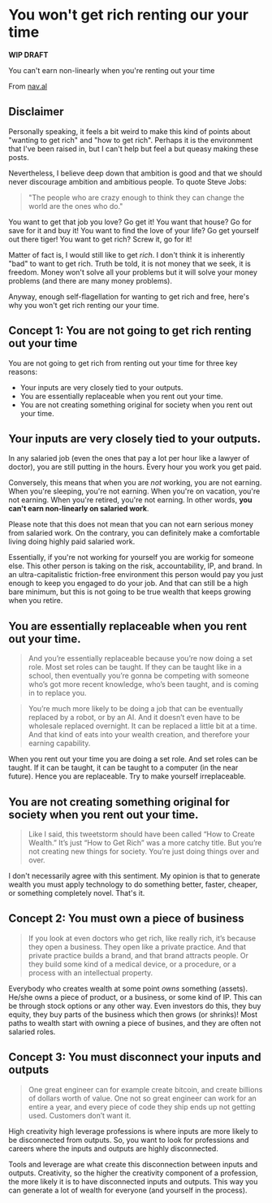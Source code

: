 # You won't get rich renting our your time

**WIP DRAFT**

You can't earn non-linearly when you're renting out your time

From [nav.al](https://nav.al/renting-time)

## Disclaimer

Personally speaking, it feels a bit weird to make this kind of points about
"wanting to get rich" and "how to get rich". Perhaps it is the environment
that I've been raised in, but I can't help but feel a but queasy making these
posts.

Nevertheless, I believe deep down that ambition is good and that we should
never discourage ambition and ambitious people. To quote Steve Jobs: 

>"The people who are crazy enough to think they can change the world are the ones who do."

You want to get that job you love? Go get it! You want that house? Go for
save for it and buy it! You want to find the love of your life? Go get
yourself out there tiger! You want to get rich? Screw it, go for it!

Matter of fact is, I would still like to get *rich*. I don't think it is
inherently "bad" to want to get rich. Truth be told, it is not money that we
seek, it is freedom. Money won't solve all your problems but it will solve
your money problems (and there are many money problems).

Anyway, enough self-flagellation for wanting to get rich and free, here's why
you won't get rich renting our your time.

## Concept 1: You are not going to get rich renting out your time

You are not going to get rich from renting out your time for three key reasons: 

* Your inputs are very closely tied to your outputs.
* You are essentially replaceable when you rent out your time. 
* You are not creating something original for society when you rent out your time. 

## Your inputs are very closely tied to your outputs.

In any salaried job (even the ones that pay a lot per hour like a lawyer of
doctor), you are still putting in the hours. Every hour you work you get
paid.

Conversely, this means that when you are *not* working, you are not earning.
When you're sleeping, you're not earning. When you're on vacation, you're not
earning. When you're retired, you're not earning. In other words, **you can't earn non-linearly on salaried work**.

Please note that this does not mean that you can not earn serious money from
salaried work. On the contrary, you can definitely make a comfortable living
doing highly paid salaried work.

Essentially, if you're not working for yourself you are workig for someone
else. This other person is taking on the risk, accountability, IP, and brand.
In an ultra-capitalistic friction-free environment this person would pay you
just enough to keep you engaged to do your job. And that can still be a high
bare minimum, but this is not going to be true wealth that keeps growing when
you retire.

## You are essentially replaceable when you rent out your time. 

>And you’re essentially replaceable because you’re now doing a set role. Most
set roles can be taught. If they can be taught like in a school, then
eventually you’re gonna be competing with someone who’s got more recent
knowledge, who’s been taught, and is coming in to replace you.

>You’re much more likely to be doing a job that can be eventually replaced by
a robot, or by an AI. And it doesn’t even have to be wholesale replaced overnight. It can be replaced a little bit at a time. And that kind of eats into
your wealth creation, and therefore your earning capability.

When you rent out your time you are doing a set role. And set roles can be
taught. If it can be taught, it can be taught to a computer (in the near
future). Hence you are replaceable. Try to make yourself irreplaceable.

## You are not creating something original for society when you rent out your time. 

>Like I said, this tweetstorm should have been called “How to Create Wealth.”
It’s just “How to Get Rich” was a more catchy title. But you’re not creating
new things for society. You’re just doing things over and over.

I don't necessarily agree with this sentiment. My opinion is that to generate
wealth you must apply technology to do something better, faster, cheaper, or
something completely novel. That's it.

## Concept 2: You must own a piece of business

>If you look at even doctors who get rich, like really rich, it’s because
they open a business. They open like a private practice. And that private
practice builds a brand, and that brand attracts people. Or they build some
kind of a medical device, or a procedure, or a process with an intellectual
property.

Everybody who creates wealth at some point *owns* something (assets). He/she
owns a piece of product, or a business, or some kind of IP. This can be
through stock options or any other way. Even investors do this, they buy
equity, they buy parts of the business which then grows (or shrinks)! Most
paths to wealth start with owning a piece of busines, and they are often not
salaried roles.

## Concept 3: You must disconnect your inputs and outputs 

>One great engineer can for example create bitcoin, and create billions of
dollars worth of value. One not so great engineer can work for an entire a
year, and every piece of code they ship ends up not getting used. Customers
don’t want it.

High creativity high leverage professions is where inputs are more likely to
be disconnected from outputs. So, you want to look for professions and
careers where the inputs and outputs are highly disconnected.

Tools and leverage are what create this disconnection between inputs and
outputs. Creativity, so the higher the creativity component of a profession,
the more likely it is to have disconnected inputs and outputs. This way you
can generate a lot of wealth for everyone (and yourself in the process).
